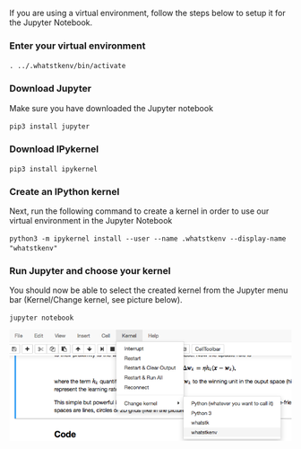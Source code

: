 
If you are using a virtual environment, follow the steps below to setup it for the Jupyter Notebook.

### Enter your virtual environment

`. ../.whatstkenv/bin/activate`

### Download Jupyter

Make sure you have downloaded the Jupyter notebook

`pip3 install jupyter`

### Download IPykernel

`pip3 install ipykernel`

### Create an IPython kernel

Next, run the following command to create a kernel in order to use our virtual environment in the Jupyter Notebook

`python3 -m ipykernel install --user --name .whatstkenv --display-name "whatstkenv"`

### Run Jupyter and choose your kernel

You should now be able to select the created kernel from the Jupyter menu bar (Kernel/Change kernel, see picture below).

`jupyter notebook`

![](files/kernelsetup.png?raw=true)
